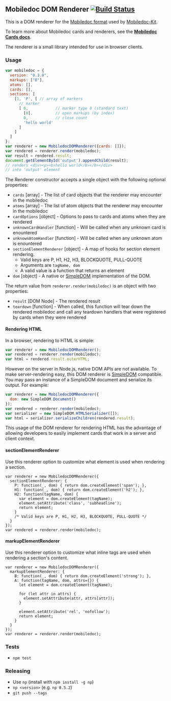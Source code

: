 ## Mobiledoc DOM Renderer [![Build Status](https://travis-ci.org/bustlelabs/mobiledoc-dom-renderer.svg?branch=master)](https://travis-ci.org/bustlelabs/mobiledoc-dom-renderer)

This is a DOM renderer for the [Mobiledoc format](https://github.com/bustlelabs/mobiledoc-kit/blob/master/MOBILEDOC.md) used
by [Mobiledoc-Kit](https://github.com/bustlelabs/mobiledoc-kit).

To learn more about Mobiledoc cards and renderers, see the **[Mobiledoc Cards docs](https://github.com/bustlelabs/mobiledoc-kit/blob/master/CARDS.md)**.

The renderer is a small library intended for use in browser clients.

### Usage

```js
var mobiledoc = {
  version: "0.3.0",
  markups: ["B"],
  atoms: [],
  cards: [],
  sections: [
    [1, 'P', [ // array of markers
      // marker
      [ 0,            // marker type 0 (standard text)
        [0],          // open markups (by index)
        0,            // close count
        'hello world'
      ]
    ]
  ]
};
var renderer = new MobiledocDOMRenderer({cards: []});
var rendered = renderer.render(mobiledoc);
var result = rendered.result;
document.getElementById('output').appendChild(result);
// renders <div><p><b>hello world</b></b></div>
// into 'output' element
```

The Renderer constructor accepts a single object with the following optional properties:

  * `cards` [array] - The list of card objects that the renderer may encounter in the mobiledoc
  * `atoms` [array] - The list of atom objects that the renderer may encounter in the mobiledoc
  * `cardOptions` [object] - Options to pass to cards and atoms when they are rendered
  * `unknownCardHandler` [function] - Will be called when any unknown card is enountered
  * `unknownAtomHandler` [function] - Will be called when any unknown atom is enountered
  * `sectionElementRenderer` [object] - A map of hooks for section element rendering.
    * Valid keys are P, H1, H2, H3, BLOCKQUOTE, PULL-QUOTE
    * Arguments are `tagName, dom`
    * A valid value is a function that returns an element
  * `dom` [object] - A native or [SimpleDOM](https://github.com/krisselden/simple-dom)
    implementation of the DOM.

The return value from `renderer.render(mobiledoc)` is an object with two properties:
  * `result` [DOM Node] - The rendered result
  * `teardown` [function] - When called, this function will tear down the rendered mobiledoc and call any teardown handlers that were registered by cards when they were rendered

#### Rendering HTML

In a browser, rendering to HTML is simple:

```js
var renderer = new MobiledocDOMRenderer();
var rendered = renderer.render(mobiledoc);
var html = rendered.result.outerHTML;
```

However on the server in Node.js, native DOM APIs are not available. To make
server-rendering easy, this DOM
renderer is [SimpleDOM](https://github.com/krisselden/simple-dom)
compatible. You may pass an instance of a SimpleDOM document and serialize
its output. For example:

```js
var renderer = new MobiledocDOMRenderer({
  dom: new SimpleDOM.Document()
});
var rendered = renderer.render(mobiledoc);
var serializer = new SimpleDOM.HTMLSerializer([]);
var html = serializer.serializeChildren(rendered.result);
```

This usage of the DOM renderer for rendering HTML has the advantage of allowing
developers to easily implement cards that work in a server and client context.

#### sectionElementRenderer

Use this renderer option to customize what element is used when rendering
a section.

```
var renderer = new MobiledocDOMRenderer({
  sectionElementRenderer: {
    P: function(_, dom) { return dom.createElement('span'); },
    H1: function(_, dom) { return dom.createElement('h2'); },
    H2: function(tagName, dom) {
      var element = dom.createElement(tagName);
      element.setAttribute('class', 'subheadline');
      return element;
    }
    /* Valid keys are P, H1, H2, H3, BLOCKQUOTE, PULL-QUOTE */
  }
});
var rendered = renderer.render(mobiledoc);
```

#### markupElementRenderer

Use this renderer option to customize what inline tags are used when rendering
a section's content.

```
var renderer = new MobiledocDOMRenderer({
  markupElementRenderer: {
    B: function(_, dom) { return dom.createElement('strong'); },
    A: function(tagName, dom, attrs={}) {
      let element = dom.createElement(tagName);

      for (let attr in attrs) {
        element.setAttribute(attr, attrs[attr]);
      }

      element.setAttribute('rel', 'nofollow');
      return element;
    }
  }
});
var renderer = renderer.render(mobiledoc);
```

### Tests

 * `npm test`

### Releasing

* Use `np` (install with `npm install -g np`)
* `np <version>` (e.g. `np 0.5.2`)
* `git push --tags`

